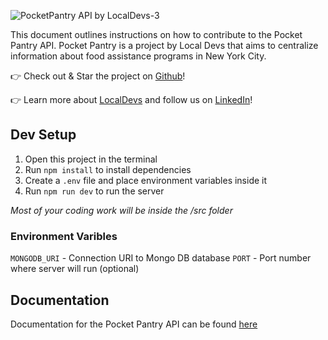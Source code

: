 ![PocketPantry API by LocalDevs-3](https://github.com/Official-LocalDevs/FeedNYC-API/assets/160681835/a5b78d1e-8cf7-4f0d-aafb-a7bcd3179bff)

This document outlines instructions on how to contribute to the Pocket Pantry API. Pocket Pantry is a project by Local Devs that aims to centralize information about food assistance programs in New York City.

👉 Check out & Star the project on [Github](https://github.com/Official-LocalDevs/FeedNYC-API/tree/main)!

👉 Learn more about [LocalDevs](localdevs.city) and follow us on [LinkedIn](https://www.linkedin.com/company/localdevs)!

## Dev Setup

1. Open this project in the terminal
2. Run `npm install` to install dependencies
3. Create a `.env` file and place environment variables inside it
4. Run `npm run dev` to run the server

_Most of your coding work will be inside the /src folder_

### Environment Varibles

`MONGODB_URI` - Connection URI to Mongo DB database
`PORT` - Port number where server will run (optional)

## Documentation

Documentation for the Pocket Pantry API can be found [here](https://thepocketpantry.docs.apiary.io/)

